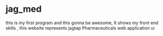 # jag_med
this is my first program and this gonna be awesome, It shows my front end skills , this website represents jagtap Pharmaceuticals web application ui
